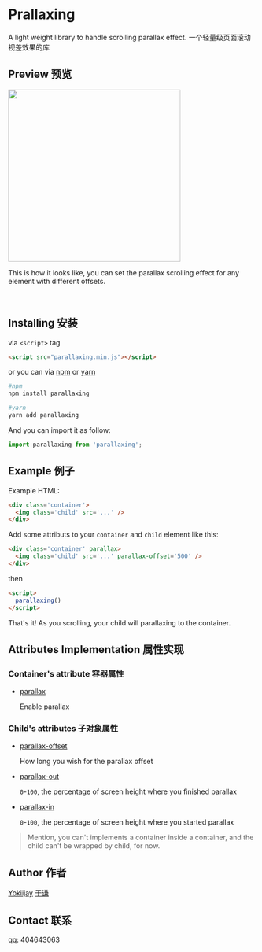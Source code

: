 # Prallaxing

A light weight library to handle scrolling parallax effect. 一个轻量级页面滚动视差效果的库

## Preview 预览
<img width="350" src="https://i.postimg.cc/C1T6C2dV/parallaxing-preview.gif"/>

This is how it looks like, you can set the parallax scrolling effect for any element with different offsets.


 

## Installing 安装

via `<script>` tag
```html
<script src="parallaxing.min.js"></script>
```

or you can via [npm](https://www.npmjs.com/package/parallaxing) or [yarn](https://www.npmjs.com/package/parallaxing)
```sh
#npm
npm install parallaxing

#yarn
yarn add parallaxing
```


And you can import it as follow:

```javascript
import parallaxing from 'parallaxing';
```

## Example 例子

Example HTML:
```html
<div class='container'>
  <img class='child' src='...' />
</div>
```
Add some attributs to your `container` and `child` element like this:
```html
<div class='container' parallax>
  <img class='child' src='...' parallax-offset='500' />
</div>
```
then
```html
<script>
  parallaxing()
</script>
```
That's it! As you scrolling, your child will parallaxing to the container.


## Attributes Implementation 属性实现

### Container's attribute 容器属性
- [parallax]()

  Enable parallax

### Child's attributes 子对象属性

- [parallax-offset]()

  How long you wish for the parallax offset
- [parallax-out]()

  `0`-`100`, the percentage of screen height where you finished parallax
- [parallax-in]()

  `0`-`100`, the percentage of screen height where you started parallax

> Mention, you can't implements a container inside a container, and the child can't be wrapped by child, for now.

## Author 作者

[Yokiijay](https://github.com/yokiijay)
[于谦](https://github.com/yokiijay)

## Contact 联系
qq: 404643063